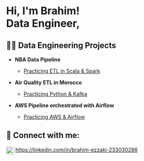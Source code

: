 <h1>Hi, I'm Brahim! <br/><a<a href="https://www.linkedin.com/in/ezzakibr/">Data Engineer</a>, </h1>

<h2>👨‍💻 Data Engineering Projects </h2>

- <b>NBA Data Pipeline</b>
  - [Practicing ETL in Scala & Spark](https://github.com/ezzakibr/nba-data-pipeline)
 
- <b>Air Quality ETL in Morocco</b>
  - [Practicing Python & Kafka](https://github.com/ezzakibr/air-quality-etl)
 
- <b>AWS Pipeline orchestrated with Airflow</b>
  - [Practicing AWS & Airflow](https://github.com/ezzakibr/AWS-retail-pipeline)




<h2> 🤳 Connect with me:</h2>

<img align="left" alt="JoshMadakor | LinkedIn" width="22px" src="https://cdn.jsdelivr.net/npm/simple-icons@v3/icons/linkedin.svg" /> https://linkedin.com/in/brahim-ezzaki-233030286




